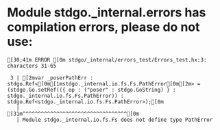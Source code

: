 # Module stdgo._internal.errors has compilation errors, please do not use:
```
[30;41m ERROR [0m stdgo/_internal/errors_test/Errors_test.hx:3: characters 31-65

 3 | [2mvar _poserPathErr : stdgo.Ref<[0m[1mstdgo._internal.io.fs.Fs.PathError[0m[2m> = (stdgo.Go.setRef(({ op : ("poser" : stdgo.GoString) } : stdgo._internal.io.fs.Fs.PathError)) : stdgo.Ref<stdgo._internal.io.fs.Fs.PathError>);[0m
   |                               [31m^^^^^^^^^^^^^^^^^^^^^^^^^^^^^^^^^^[0m
   | Module stdgo._internal.io.fs.Fs does not define type PathError


```

